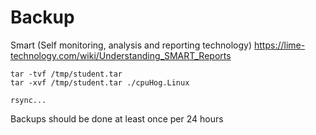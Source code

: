 # Backup

Smart (Self monitoring, analysis and reporting technology)
https://lime-technology.com/wiki/Understanding_SMART_Reports

```
tar -tvf /tmp/student.tar
tar -xvf /tmp/student.tar ./cpuHog.Linux

rsync...
```

Backups should be done at least once per 24 hours


